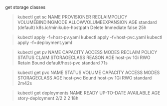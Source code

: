 get storage classes 
> kubectl get sc
NAME                 PROVISIONER                RECLAIMPOLICY   VOLUMEBINDINGMODE   ALLOWVOLUMEEXPANSION   AGE
standard (default)   k8s.io/minikube-hostpath   Delete          Immediate           false                  25h


> kubectl apply -f=host-pv.yaml
> kubectl apply -f=host-pvc.yaml
> kubectl apply -f=deployment.yaml

> kubectl get pv
NAME      CAPACITY   ACCESS MODES   RECLAIM POLICY   STATUS   CLAIM              STORAGECLASS   REASON   AGE
host-pv   1Gi        RWO            Retain           Bound    default/host-pvc   standard                71s

> kubectl get pvc
NAME       STATUS   VOLUME    CAPACITY   ACCESS MODES   STORAGECLASS   AGE
host-pvc   Bound    host-pv   1Gi        RWO            standard       2m42s

> kubectl get deployments
NAME               READY   UP-TO-DATE   AVAILABLE   AGE
story-deployment   2/2     2            2           18h
